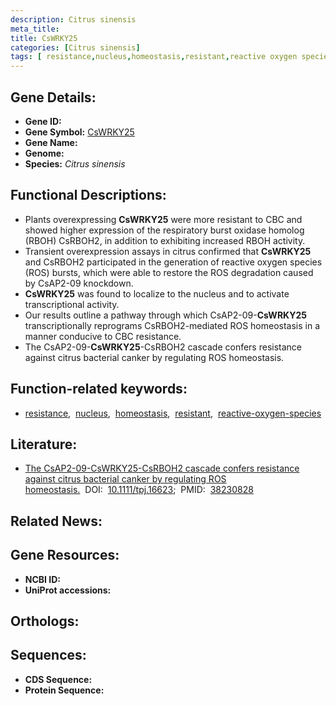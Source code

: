 ```yaml
---
description: Citrus sinensis
meta_title:
title: CsWRKY25
categories: [Citrus sinensis]
tags: [ resistance,nucleus,homeostasis,resistant,reactive oxygen species ]
---
```


## Gene Details:
- **Gene ID:** []()
- **Gene Symbol:** <u>CsWRKY25</u>
- **Gene Name:** 
- **Genome:** []()
- **Species:** *Citrus sinensis*

## Functional Descriptions:
   - Plants overexpressing **CsWRKY25** were more resistant to CBC and showed higher expression of the respiratory burst oxidase homolog (RBOH) CsRBOH2, in addition to exhibiting increased RBOH activity.
   - Transient overexpression assays in citrus confirmed that **CsWRKY25** and CsRBOH2 participated in the generation of reactive oxygen species (ROS) bursts, which were able to restore the ROS degradation caused by CsAP2-09 knockdown.
   - **CsWRKY25** was found to localize to the nucleus and to activate transcriptional activity.
   - Our results outline a pathway through which CsAP2-09-**CsWRKY25** transcriptionally reprograms CsRBOH2-mediated ROS homeostasis in a manner conducive to CBC resistance. 
   - The CsAP2-09-**CsWRKY25**-CsRBOH2 cascade confers resistance against citrus bacterial canker by regulating ROS homeostasis.

## Function-related keywords:
   - [resistance](/tags/resistance/),&nbsp;&nbsp;[nucleus](/tags/nucleus/),&nbsp;&nbsp;[homeostasis](/tags/homeostasis/),&nbsp;&nbsp;[resistant](/tags/resistant/),&nbsp;&nbsp;[reactive-oxygen-species](/tags/reactive-oxygen-species/)

## Literature:
   - [The CsAP2-09-CsWRKY25-CsRBOH2 cascade confers resistance against citrus bacterial canker by regulating ROS homeostasis.](https://doi.org/10.1111/tpj.16623)&nbsp;&nbsp;DOI:&nbsp;&nbsp;[10.1111/tpj.16623](https://doi.org/10.1111/tpj.16623);&nbsp;&nbsp;PMID:&nbsp;&nbsp;[38230828](https://pubmed.ncbi.nlm.nih.gov/38230828/)

## Related News:

## Gene Resources:
- **NCBI ID:**  [](https://www.ncbi.nlm.nih.gov/gene/?term=)
- **UniProt accessions:**  [](https://www.uniprot.org/uniprotkb//entry)

## Orthologs:

## Sequences:
- **CDS Sequence:**
- **Protein Sequence:**
